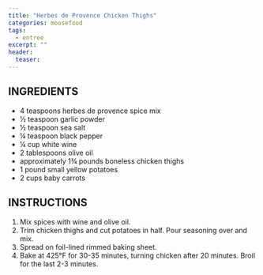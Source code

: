 ```yaml
---
title: "Herbes de Provence Chicken Thighs"
categories: moosefood
tags: 
  - entree
excerpt: ""
header:
  teaser: 
---
```


## INGREDIENTS
* 4 teaspoons herbes de provence spice mix
* ½ teaspoon garlic powder
* ½ teaspoon sea salt
* ¼ teaspoon black pepper
* ¼ cup white wine
* 2 tablespoons olive oil
* approximately 1¾ pounds boneless chicken thighs
* 1 pound small yellow potatoes
* 2 cups baby carrots

## INSTRUCTIONS
1. Mix spices with wine and olive oil.
2. Trim chicken thighs and cut potatoes in half. Pour seasoning over and mix.
3. Spread on foil-lined rimmed baking sheet.
4. Bake at 425°F for 30-35 minutes, turning chicken after 20 minutes. Broil for the last 2-3 minutes.